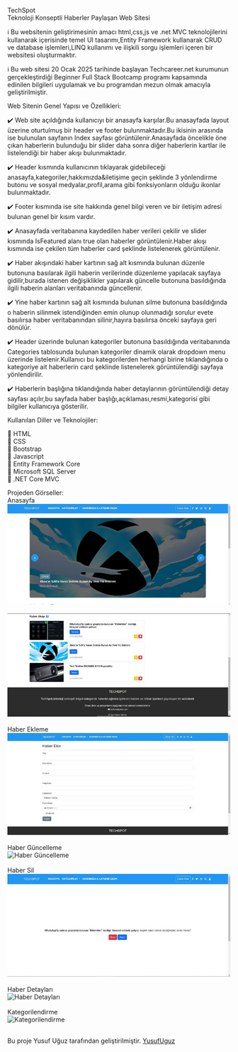 TechSpot<br />
Teknoloji Konseptli Haberler Paylaşan Web Sitesi<br />

:information_source: Bu websitenin geliştirimesinin amacı html,css,js ve .net MVC teknolojilerini kullanarak içerisinde temel UI tasarımı,Entity Framework kullanarak CRUD ve database işlemleri,LINQ kullanımı ve ilişkili sorgu işlemleri içeren bir websitesi oluşturmaktır. <br />

:information_source: Bu web sitesi 20 Ocak 2025 tarihinde başlayan Techcareer.net kurumunun gerçekleştirdiği Beginner Full Stack Bootcamp programı kapsamında edinilen bilgileri uygulamak ve bu programdan mezun olmak amacıyla geliştirilmiştir.<br />

Web Sitenin Genel Yapısı ve Özellikleri:<br />

:heavy_check_mark: Web site açıldığında kullanıcıyı bir anasayfa karşılar.Bu anasayfada layout üzerine oturtulmuş bir header ve footer bulunmaktadır.Bu ikisinin arasında ise bulunulan sayfanın Index sayfası görüntülenir.Anasayfada öncelikle öne çıkan haberlerin bulunduğu bir slider daha sonra diğer haberlerin kartlar ile listelendiği bir haber akışı bulunmaktadır.<br />

:heavy_check_mark: Header kısmında kullanıcının tıklayarak gidebileceği anasayfa,kategoriler,hakkımızda&iletişime geçin şeklinde 3 yönlendirme butonu ve sosyal medyalar,profil,arama gibi fonksiyonların olduğu ikonlar bulunmaktadır.<br />

:heavy_check_mark: Footer kısmında ise site hakkında genel bilgi veren ve bir iletişim adresi bulunan genel bir kısım vardır.<br />

:heavy_check_mark: Anasayfada veritabanına kaydedilen haber verileri çekilir ve slider kısmında IsFeatured alanı true olan haberler görüntülenir.Haber akışı kısmında ise çekilen tüm haberler card şeklinde listelenerek görüntülenir.<br />

:heavy_check_mark: Haber akışındaki haber kartının sağ alt kısmında bulunan düzenle butonuna basılarak ilgili haberin verilerinde düzenleme yapılacak sayfaya gidilir,burada istenen değişiklikler yapılarak güncelle butonuna basıldığında ilgili haberin alanları veritabanında güncellenir.<br />

:heavy_check_mark: Yine haber kartının sağ alt kısmında bulunan silme butonuna basıldığında o haberin silinmek istendiğinden emin olunup olunmadığı sorulur evete basılırsa haber veritabanından silinir,hayıra basılırsa önceki sayfaya geri dönülür.<br />

:heavy_check_mark: Header üzerinde bulunan kategoriler butonuna basıldığında veritabanında Categories tablosunda bulunan kategoriler dinamik olarak dropdown menu üzerinde listelenir.Kullanıcı bu kategorilerden herhangi birine tıklandığında o kategoriye ait haberlerin card şeklinde listenelerek görüntülendiği sayfaya yönlendirilir.<br />

:heavy_check_mark: Haberlerin başlığına tıklandığında haber detaylarının görüntülendiği detay sayfası açılır,bu sayfada haber başlığı,açıklaması,resmi,kategorisi gibi bilgiler kullanıcıya gösterilir.<br />


Kullanılan Diller ve Teknolojiler:<br />

:pushpin: HTML<br />
:pushpin: CSS<br />
:pushpin: Bootstrap<br />
:pushpin: Javascript<br />
:pushpin: Entity Framework Core<br />
:pushpin: Microsoft SQL Server<br />
:pushpin: .NET Core MVC<br />

Projeden Görseller:<br />
Anasayfa<br />
![Anasayfa 1](./readme-images/anasayfa1_1.JPG)<br /><br />
![Anasayfa 2](./readme-images/anasayfa2_2.JPG)<br /><br />
Haber Ekleme<br />
![Haber Ekleme](./readme-images/haberekle_1.JPG)<br /><br />
Haber Güncelleme<br />
![Haber Güncelleme](./readme-images/habergüncelle_1.JPG)<br /><br />
Haber Sil<br />
![Haber Sil](./readme-images/habersil_1.JPG)<br /><br />
Haber Detayları<br />
![Haber Detayları](./readme-images/haberdetayları_1.JPG)<br /><br />
Kategorilendirme<br />
![Kategorilendirme](./readme-images/kateogirlendirme_1.JPG)<br /><br />

Bu proje Yusuf Uğuz tarafından geliştirilmiştir. [YusufUguz](https://github.com/YusufUguz)<br />
